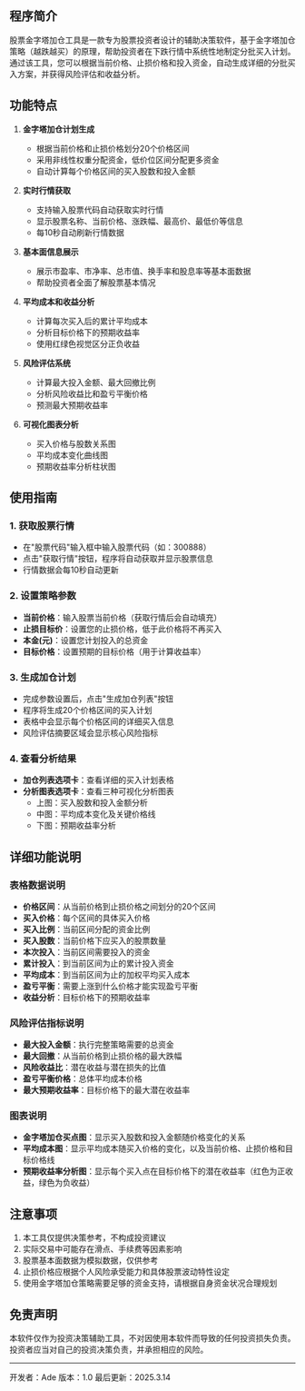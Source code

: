 ## 程序简介

股票金字塔加仓工具是一款专为股票投资者设计的辅助决策软件，基于金字塔加仓策略（越跌越买）的原理，帮助投资者在下跌行情中系统性地制定分批买入计划。通过该工具，您可以根据当前价格、止损价格和投入资金，自动生成详细的分批买入方案，并获得风险评估和收益分析。

## 功能特点

1. **金字塔加仓计划生成**
   - 根据当前价格和止损价格划分20个价格区间
   - 采用非线性权重分配资金，低价位区间分配更多资金
   - 自动计算每个价格区间的买入股数和投入金额

2. **实时行情获取**
   - 支持输入股票代码自动获取实时行情
   - 显示股票名称、当前价格、涨跌幅、最高价、最低价等信息
   - 每10秒自动刷新行情数据

3. **基本面信息展示**
   - 展示市盈率、市净率、总市值、换手率和股息率等基本面数据
   - 帮助投资者全面了解股票基本情况

4. **平均成本和收益分析**
   - 计算每次买入后的累计平均成本
   - 分析目标价格下的预期收益率
   - 使用红绿色视觉区分正负收益

5. **风险评估系统**
   - 计算最大投入金额、最大回撤比例
   - 分析风险收益比和盈亏平衡价格
   - 预测最大预期收益率

6. **可视化图表分析**
   - 买入价格与股数关系图
   - 平均成本变化曲线图
   - 预期收益率分析柱状图

## 使用指南

### 1. 获取股票行情
- 在"股票代码"输入框中输入股票代码（如：300888）
- 点击"获取行情"按钮，程序将自动获取并显示股票信息
- 行情数据会每10秒自动更新

### 2. 设置策略参数
- **当前价格**：输入股票当前价格（获取行情后会自动填充）
- **止损目标价**：设置您的止损价格，低于此价格将不再买入
- **本金(元)**：设置您计划投入的总资金
- **目标价格**：设置预期的目标价格（用于计算收益率）

### 3. 生成加仓计划
- 完成参数设置后，点击"生成加仓列表"按钮
- 程序将生成20个价格区间的买入计划
- 表格中会显示每个价格区间的详细买入信息
- 风险评估摘要区域会显示核心风险指标

### 4. 查看分析结果
- **加仓列表选项卡**：查看详细的买入计划表格
- **分析图表选项卡**：查看三种可视化分析图表
  - 上图：买入股数和投入金额分析
  - 中图：平均成本变化及关键价格线
  - 下图：预期收益率分析

## 详细功能说明

### 表格数据说明
- **价格区间**：从当前价格到止损价格之间划分的20个区间
- **买入价格**：每个区间的具体买入价格
- **买入比例**：当前区间分配的资金比例
- **买入股数**：当前价格下应买入的股票数量
- **本次投入**：当前区间需要投入的资金
- **累计投入**：到当前区间为止的累计投入资金
- **平均成本**：到当前区间为止的加权平均买入成本
- **盈亏平衡**：需要上涨到什么价格才能实现盈亏平衡
- **收益分析**：目标价格下的预期收益率

### 风险评估指标说明
- **最大投入金额**：执行完整策略需要的总资金
- **最大回撤**：从当前价格到止损价格的最大跌幅
- **风险收益比**：潜在收益与潜在损失的比值
- **盈亏平衡价格**：总体平均成本价格
- **最大预期收益率**：目标价格下的最大潜在收益率

### 图表说明
- **金字塔加仓买点图**：显示买入股数和投入金额随价格变化的关系
- **平均成本图**：显示平均成本随买入价格的变化，以及当前价格、止损价格和目标价格线
- **预期收益率分析图**：显示每个买入点在目标价格下的潜在收益率（红色为正收益，绿色为负收益）

## 注意事项

1. 本工具仅提供决策参考，不构成投资建议
2. 实际交易中可能存在滑点、手续费等因素影响
3. 股票基本面数据为模拟数据，仅供参考
4. 止损价格应根据个人风险承受能力和具体股票波动特性设定
5. 使用金字塔加仓策略需要足够的资金支持，请根据自身资金状况合理规划

## 免责声明

本软件仅作为投资决策辅助工具，不对因使用本软件而导致的任何投资损失负责。投资者应当对自己的投资决策负责，并承担相应的风险。

---

开发者：Ade
版本：1.0
最后更新：2025.3.14
